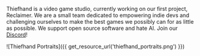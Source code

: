 Thiefhand is a video game studio, currently working on our first project, Reclaimer. We are a small team dedicated to empowering indie devs and challenging ourselves to make the best games we possibly can for as little as possible. We support open source software and hate AI. Join our [Discord](https://discord.gg/tad4SxxSaM)!

![Thiefhand Portraits]({{ get_resource_url('thiefhand_portraits.png') }})
